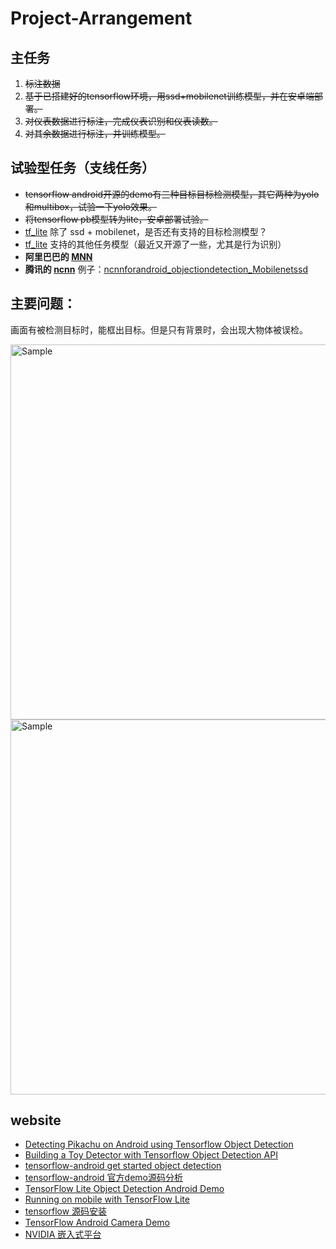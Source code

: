 # Project-Arrangement

## 主任务
1. ~~标注数据~~
2. ~~基于已搭建好的tensorflow环境，用ssd+mobilenet训练模型，并在安卓端部署。~~
3. ~~对仪表数据进行标注，完成仪表识别和仪表读数。~~
4. ~~对其余数据进行标注，并训练模型。~~

## 试验型任务（支线任务）
- ~~tensorflow android开源的demo有三种目标目标检测模型，其它两种为yolo和multibox，试验一下yolo效果。~~
- ~~将tensorflow pb模型转为lite，安卓部署试验。~~
- [tf_lite](https://tensorflow.google.cn/lite) 除了 ssd + mobilenet，是否还有支持的目标检测模型？
- [tf_lite](https://tensorflow.google.cn/lite) 支持的其他任务模型（最近又开源了一些，尤其是行为识别）
- **阿里巴巴的 [MNN](https://github.com/alibaba/MNN)**
- **腾讯的 [ncnn](https://github.com/Tencent/ncnn)** 例子：[ncnnforandroid_objectiondetection_Mobilenetssd](https://github.com/chehongshu/ncnnforandroid_objectiondetection_Mobilenetssd)

## 主要问题：
画面有被检测目标时，能框出目标。但是只有背景时，会出现大物体被误检。  
<p>
	<img src="https://github.com/lcylmhlcy/Project-Arrangement/raw/master/img/3.jpg" alt="Sample" height=600>
	<img src="https://github.com/lcylmhlcy/Project-Arrangement/raw/master/img/4.jpg" alt="Sample" height=600>
</p>  

## website
- [Detecting Pikachu on Android using Tensorflow Object Detection](https://towardsdatascience.com/detecting-pikachu-on-android-using-tensorflow-object-detection-15464c7a60cd)  
- [Building a Toy Detector with Tensorflow Object Detection API](https://towardsdatascience.com/building-a-toy-detector-with-tensorflow-object-detection-api-63c0fdf2ac95)
- [tensorflow-android get started object detection](https://tensorflow.google.cn/lite/models/object_detection/overview)  
- [tensorflow-android 官方demo源码分析](https://blog.csdn.net/u013510838/article/details/79827119)  
- [TensorFlow Lite Object Detection Android Demo](https://github.com/tensorflow/examples/blob/master/lite/examples/object_detection/android/README.md)  
- [Running on mobile with TensorFlow Lite](https://github.com/tensorflow/models/blob/master/research/object_detection/g3doc/running_on_mobile_tensorflowlite.md)  
- [tensorflow 源码安装](https://www.tensorflow.org/install/source)  
- [TensorFlow Android Camera Demo](https://github.com/tensorflow/tensorflow/tree/master/tensorflow/examples/android)
- [NVIDIA 嵌入式平台](https://www.nvidia.cn/autonomous-machines/embedded-systems/)
